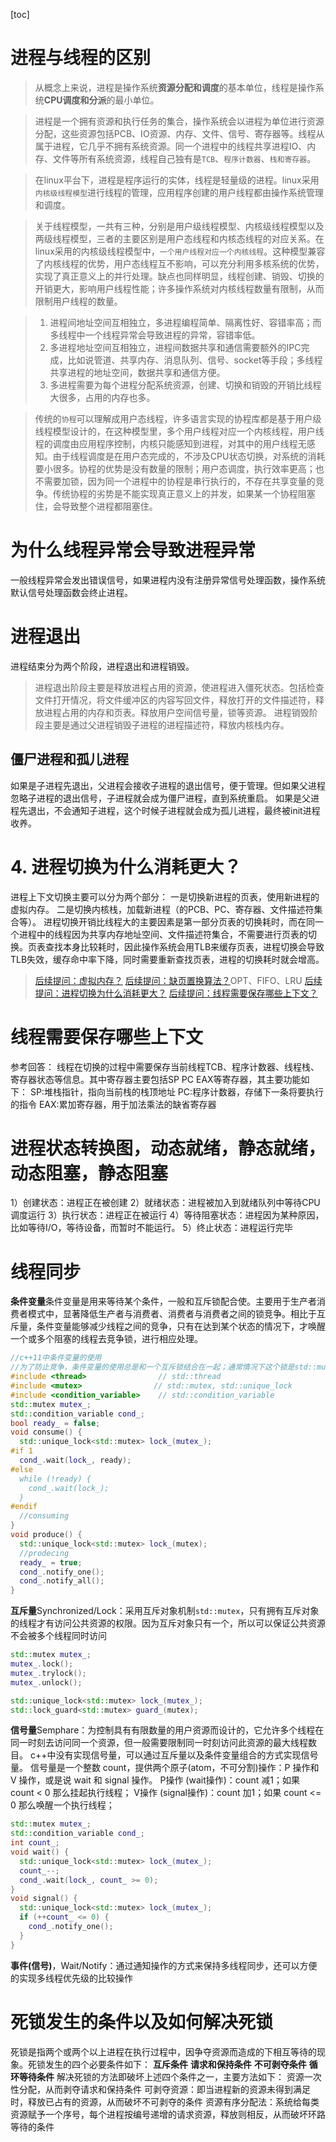 [toc]

# 进程与线程的区别
> 从概念上来说，<span id="什么是进程"></span>进程是操作系统**资源分配和调度**的基本单位，<span id="什么是线程"></span>线程是操作系统**CPU调度和分派**的最小单位。

> 进程是一个拥有资源和执行任务的集合，操作系统会以进程为单位进行资源分配，<span id="进程拥有的资源"></span>这些资源包括PCB、IO资源、内存、文件、信号、寄存器等。线程从属于进程，它几乎不拥有系统资源。同一个进程中的线程共享进程IO、内存、文件等所有系统资源，<span id="线程拥有的资源"></span>线程自己独有是`TCB`、`程序计数器`、`栈和寄存器`。

> 在linux平台下，进程是程序运行的实体，线程是轻量级的进程。linux采用`内核级线程模型`进行线程的管理，应用程序创建的用户线程都由操作系统管理和调度。

> 关于线程模型，一共有三种，分别是用户级线程模型、内核级线程模型以及两级线程模型，三者的主要区别是用户态线程和内核态线程的对应关系。在linux采用的内核级线程模型中，`一个用户线程对应一个内核线程`。这种模型兼容了内核线程的优势，用户态线程互不影响，可以充分利用多核系统的优势，实现了真正意义上的并行处理。缺点也同样明显，线程创建、销毁、切换的开销更大，影响用户线程性能；许多操作系统对内核线程数量有限制，从而限制用户线程的数量。

> 1. 进程间地址空间互相独立，多进程编程简单、隔离性好、容错率高；而多线程中一个线程异常会导致进程的异常，容错率低。
> 2. 多进程地址空间互相独立，进程间数据共享和通信需要额外的IPC完成，比如说管道、共享内存、消息队列、信号、socket等手段；多线程共享进程的地址空间，数据共享和通信方便。
> 3. 多进程需要为每个进程分配系统资源，创建、切换和销毁的开销比线程大很多，占用的内存也多。

> 传统的`协程`可以理解成用户态线程，许多语言实现的协程库都是基于用户级线程模型设计的，在这种模型里，多个用户线程对应一个内核线程，用户线程的调度由应用程序控制，内核只能感知到进程，对其中的用户线程无感知。由于线程调度是在用户态完成的，不涉及CPU状态切换，对系统的消耗要小很多。协程的优势是没有数量的限制；用户态调度，执行效率更高；也不需要加锁，因为同一个进程中的协程是串行执行的，不存在共享变量的竞争。传统协程的劣势是不能实现真正意义上的并发，如果某一个协程阻塞住，会导致整个进程都阻塞住。

# 为什么线程异常会导致进程异常
一般线程异常会发出错误信号，如果进程内没有注册异常信号处理函数，操作系统默认信号处理函数会终止进程。

# 进程退出
进程结束分为两个阶段，进程退出和进程销毁。
> 进程退出阶段主要是释放进程占用的资源，使进程进入僵死状态。包括检查文件打开情况，将文件缓冲区的内容写回文件，释放打开的文件描述符，释放进程占用的内存和页表。释放用户空间信号量，锁等资源。
> 进程销毁阶段主要是通过父进程销毁子进程的进程描述符，释放内核栈内存。

## 僵尸进程和孤儿进程
如果是子进程先退出，父进程会接收子进程的退出信号，便于管理。但如果父进程忽略子进程的退出信号，子进程就会成为僵尸进程，直到系统重启。
如果是父进程先退出，不会通知子进程，这个时候子进程就会成为孤儿进程，最终被init进程收养。

# 4. <span id="4">进程切换为什么消耗更大？</span>
进程上下文切换主要可以分为两个部分：
一是切换新进程的页表，使用新进程的虚拟内存。
二是切换内核栈，加载新进程（的PCB、PC、寄存器、文件描述符集合等）。
进程切换开销比线程大的主要因素是第一部分页表的切换耗时，而在同一个进程中的线程因为共享内存地址空间、文件描述符集合，不需要进行页表的切换。页表查找本身比较耗时，因此操作系统会用TLB来缓存页表，进程切换会导致TLB失效，缓存命中率下降，同时需要重新查找页表，进程的切换耗时就会增高。
> [后续提问：虚拟内存？](#4)
> [后续提问：缺页置换算法？](#4)OPT、FIFO、LRU
> [后续提问：进程切换为什么消耗更大？](#4)
> [后续提问：线程需要保存哪些上下文？](#5)

# <span id="5">线程需要保存哪些上下文</span>
参考回答：
线程在切换的过程中需要保存当前线程TCB、程序计数器、线程栈、寄存器状态等信息。其中寄存器主要包括SP PC EAX等寄存器，其主要功能如下：
SP:堆栈指针，指向当前栈的栈顶地址
PC:程序计数器，存储下一条将要执行的指令
EAX:累加寄存器，用于加法乘法的缺省寄存器

# 进程状态转换图，动态就绪，静态就绪，动态阻塞，静态阻塞
1）创建状态：进程正在被创建
2）就绪状态：进程被加入到就绪队列中等待CPU调度运行
3）执行状态：进程正在被运行
4）等待阻塞状态：进程因为某种原因，比如等待I/O，等待设备，而暂时不能运行。
5）终止状态：进程运行完毕

# 线程同步
**条件变量**条件变量是用来等待某个条件，一般和互斥锁配合使。主要用于生产者消费者模式中，显著降低生产者与消费者、消费者与消费者之间的锁竞争。相比于互斥量，条件变量能够减少线程之间的竞争，只有在达到某个状态的情况下，才唤醒一个或多个阻塞的线程去竞争锁，进行相应处理。
```cpp
//c++11中条件变量的使用
//为了防止竞争，条件变量的使用总是和一个互斥锁结合在一起；通常情况下这个锁是std::mutex，并且管理这个锁 只能是 std::unique_lock<std::mutex> RAII模板类。
#include <thread>                // std::thread
#include <mutex>                // std::mutex, std::unique_lock
#include <condition_variable>    // std::condition_variable
std::mutex mutex_;
std::condition_variable cond_;
bool ready_ = false;
void consume() {
  std::unique_lock<std::mutex> lock_(mutex_);
#if 1
  cond_.wait(lock_, ready);
#else
  while (!ready) {
    cond_.wait(lock_);
  }
#endif
  //consuming
}
void produce() {
  std::unique_lock<std::mutex> lock_(mutex);
  //prodecing
  ready_ = true;
  cond_.notify_one();
  cond_.notify_all();
}
```
**互斥量**Synchronized/Lock：采用互斥对象机制`std::mutex`，只有拥有互斥对象的线程才有访问公共资源的权限。因为互斥对象只有一个，所以可以保证公共资源不会被多个线程同时访问
```cpp
std::mutex mutex_;
mutex_.lock();
mutex_.trylock();
mutex_.unlock();

std::unique_lock<std::mutex> lock_(mutex_);
std::lock_guard<std::mutex> guard_(mutex);
```
**信号量**Semphare：为控制具有有限数量的用户资源而设计的，它允许多个线程在同一时刻去访问同一个资源，但一般需要限制同一时刻访问此资源的最大线程数目。
c++中没有实现信号量，可以通过互斥量以及条件变量组合的方式实现信号量。
信号量是一个整数 count，提供两个原子(atom，不可分割)操作：P 操作和 V 操作，或是说 wait 和 signal 操作。
P操作 (wait操作)：count 减1；如果 count < 0 那么挂起执行线程；
V操作 (signal操作)：count 加1；如果 count <= 0 那么唤醒一个执行线程；
```cpp
std::mutex mutex_;
std::condition_variable cond_;
int count_;
void wait() {
  std::unique_lock<std::mutex> lock_(mutex_);
  count_--;
  cond_.wait(lock_, count_ >= 0);
}
void signal() {
  std::unique_lock<std::mutex> lock_(mutex_);
  if (++count_ <= 0) {
    cond_.notify_one();
  }
}
```
**事件(信号)**，Wait/Notify：通过通知操作的方式来保持多线程同步，还可以方便的实现多线程优先级的比较操作

# 死锁发生的条件以及如何解决死锁
死锁是指两个或两个以上进程在执行过程中，因争夺资源而造成的下相互等待的现象。死锁发生的四个必要条件如下：
**互斥条件**
**请求和保持条件**
**不可剥夺条件**
**循环等待条件**
解决死锁的方法即破坏上述四个条件之一，主要方法如下：
资源一次性分配，从而剥夺请求和保持条件
可剥夺资源：即当进程新的资源未得到满足时，释放已占有的资源，从而破坏不可剥夺的条件
资源有序分配法：系统给每类资源赋予一个序号，每个进程按编号递增的请求资源，释放则相反，从而破坏环路等待的条件
